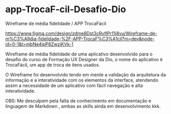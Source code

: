 # app-TrocaF-cil-Desafio-Dio
Wireframe de média fidelidade / APP TrocaFácil

https://www.figma.com/design/zdme8Dst3cRvlfPr11j8vu/Wireframe-de-m%C3%A9dia-fidelidade-%2F-APP-TrocaF%C3%A1cil?m=dev&node-id=0-1&t=mbNe4ipP8ZwziKVk-1

 Wireframe de média fidelidade de uma aplicativo desenvolvido para o desafio do curso de Formação UX Designer da Dio, o nome do aplicativo é TrocaFácil, um app de troca de itens usados.

 O  Wireframe foi desenvolvido tendo em mente a validação da arquitetura da informação e a interatividade com os elementos da interface, atendendo assim a necessidade de um aplicativo com fácil navegação e alta interatividade.

 OBS: Me desculpem pela falta de conhecimento em documentação e linguagem de Markdown , ambas as skills ainda em desenvolvimento kkk.
